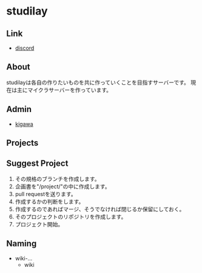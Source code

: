 # studilay

## Link

* [discord](https://discord.gg/QrY9taHnqV)

## About

studilayは各自の作りたいものを共に作っていくことを目指すサーバーです。
現在は主にマイクラサーバーを作っています。

## Admin

* [kigawa](https://github.com/kigawa01)

## Projects

## Suggest Project

1. その規格のブランチを作成します。
1. 企画書を"/project/"の中に作成します。
1. pull requestを送ります。
1. 作成するかの判断をします。
1. 作成するのであればマージ、そうでなければ閉じるか保留にしておく。
1. そのプロジェクトのリポジトリを作成します。
1. プロジェクト開始。

## Naming

* wiki-...
    * wiki

